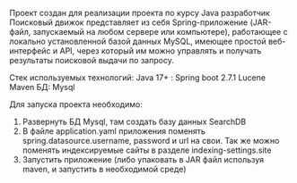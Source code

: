 Проект создан для реализации проекта по курсу Java разработчик
Поисковый движок представляет из себя Spring-приложение
(JAR-файл, запускаемый на любом сервере или компьютере), работающее с
локально установленной базой данных MySQL, имеющее простой
веб-интерфейс и API, через  который им можно управлять и получать
результаты поисковой выдачи по запросу.

Стек используемых технологий:
Java 17+ :
Spring boot 2.7.1
Lucene
Maven
БД: Mysql

Для запуска проекта необходимо:
1. Развернуть БД Mysql, там создать базу данных SearchDB
2. В файле application.yaml приложения поменять
spring.datasource.username,   password и url на свои. Так же можно поменять индексируемые сайты в разделе indexing-settings.site 
3. Запустить приложение (либо упаковать в JAR файл используя maven, и запустить в необходимой среде)

